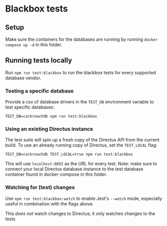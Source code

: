 # Blackbox tests

## Setup

Make sure the containers for the databases are running by running `docker compose up -d` in this folder.

## Running tests locally

Run `npm run test:blackbox` to run the blackbox tests for every supported database vendor.

### Testing a specific database

Provide a csv of database drivers in the `TEST_DB` environment variable to test specific databases:

```
TEST_DB=cockroachdb npm run test:blackbox
```

### Using an existing Directus instance

The test suite will spin up a fresh copy of the Directus API from the current build. To use an already running copy of
Directus, set the `TEST_LOCAL` flag:

```
TEST_DB=cockroachdb TEST_LOCAL=true npm run test:blackbox
```

This will use `localhost:8055` as the URL for every test. Note: make sure to connect your local Directus database
instance to the test database container found in docker-compose in this folder.

### Watching for (test) changes

Use `npm run test:blackbox:watch` to enable Jest's `--watch` mode, especially useful in combination with the flags
above.

This _does not_ watch changes to Directus; it only watches changes to the tests.
